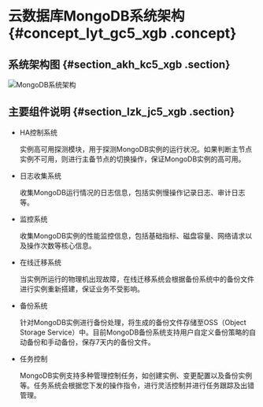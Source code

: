 # 云数据库MongoDB系统架构 {#concept_lyt_gc5_xgb .concept}

## 系统架构图 {#section_akh_kc5_xgb .section}

![MongoDB系统架构](http://static-aliyun-doc.oss-cn-hangzhou.aliyuncs.com/assets/img/132916/155125922939713_zh-CN.png)

## 主要组件说明 {#section_lzk_jc5_xgb .section}

-   HA控制系统

    实例高可用探测模块，用于探测MongoDB实例的运行状况。如果判断主节点实例不可用，则进行主备节点的切换操作，保证MongoDB实例的高可用。

-   日志收集系统

    收集MongoDB运行情况的日志信息，包括实例慢操作记录日志、审计日志等。

-   监控系统

    收集MongoDB实例的性能监控信息，包括基础指标、磁盘容量、网络请求以及操作次数等核心信息。

-   在线迁移系统

    当实例所运行的物理机出现故障，在线迁移系统会根据备份系统中的备份文件进行实例重新搭建，保证业务不受影响。

-   备份系统

    针对MongoDB实例进行备份处理，将生成的备份文件存储至OSS（Object Storage Service）中。目前MongoDB备份系统支持用户自定义备份策略的自动备份和手动备份，保存7天内的备份文件。

-   任务控制

    MongoDB实例支持多种管理控制任务，如创建实例、变更配置以及备份实例等。任务系统会根据您下发的操作指令，进行灵活控制并进行任务跟踪及出错管理。


